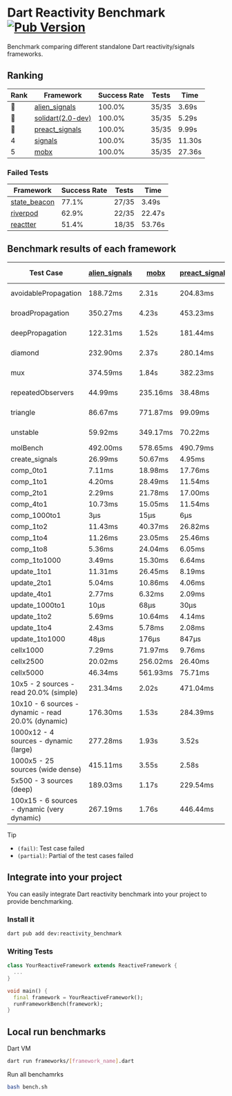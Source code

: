 # Dart Reactivity Benchmark [![Pub Version](https://img.shields.io/pub/v/reactivity_benchmark)](https://pub.dev/packages/reactivity_benchmark)

Benchmark comparing different standalone Dart reactivity/signals frameworks.

## Ranking

<!-- ranking start -->
| Rank | Framework | Success Rate | Tests | Time |
|------|-----------|--------------|-------|------|
| 🥇 | [alien_signals](https://github.com/medz/alien-signals-dart) | 100.0% | 35/35 | 3.69s |
| 🥈 | [solidart(2.0-dev)](https://github.com/nank1ro/solidart/tree/dev) | 100.0% | 35/35 | 5.29s |
| 🥉 | [preact_signals](https://pub.dev/packages/preact_signals) | 100.0% | 35/35 | 9.99s |
| 4 | [signals](https://github.com/rodydavis/signals.dart) | 100.0% | 35/35 | 11.30s |
| 5 | [mobx](https://github.com/mobxjs/mobx.dart) | 100.0% | 35/35 | 27.36s |

<!-- ranking end -->

### **Failed Tests**

<!-- fail start -->
| Framework | Success Rate | Tests | Time |
|-----------|--------------|-------|------|
| [state_beacon](https://github.com/jinyus/dart_beacon) | 77.1% | 27/35 | 3.49s |
| [riverpod](https://github.com/rrousselGit/riverpod) | 62.9% | 22/35 | 22.47s |
| [reactter](https://github.com/2devs-team/reactter) | 51.4% | 18/35 | 53.76s |

<!-- fail end -->

## Benchmark results of each framework

<!-- test-case start -->
| Test Case | [alien_signals](https://github.com/medz/alien-signals-dart) | [mobx](https://github.com/mobxjs/mobx.dart) | [preact_signals](https://pub.dev/packages/preact_signals) | [reactter](https://github.com/2devs-team/reactter) | [riverpod](https://github.com/rrousselGit/riverpod) | [signals](https://github.com/rodydavis/signals.dart) | [solidart(2.0-dev)](https://github.com/nank1ro/solidart/tree/dev) | [state_beacon](https://github.com/jinyus/dart_beacon) |
|---|---|---|---|---|---|---|---|---|
| avoidablePropagation | 188.72ms | 2.31s | 204.83ms | 1.25s | 1.40s | 210.95ms | 271.98ms | 157.37ms (fail) |
| broadPropagation | 350.27ms | 4.23s | 453.23ms | 4.99s | 82.09ms (fail) | 458.58ms | 508.12ms | 6.01ms (fail) |
| deepPropagation | 122.31ms | 1.52s | 181.44ms | 4.00s | 1.93s (fail) | 171.63ms | 163.19ms | 146.29ms (fail) |
| diamond | 232.90ms | 2.37s | 280.14ms | 14.03s (fail) | 2.64s (fail) | 302.78ms | 351.13ms | 190.52ms (fail) |
| mux | 374.59ms | 1.84s | 382.23ms | 1.02s | 563.30ms (fail) | 399.10ms | 441.73ms | 188.86ms (fail) |
| repeatedObservers | 44.99ms | 235.16ms | 38.48ms | 9.74s | 384.09ms (fail) | 45.97ms | 78.01ms | 52.24ms (fail) |
| triangle | 86.67ms | 771.87ms | 99.09ms | 4.52s | 917.73ms (fail) | 101.57ms | 117.61ms | 77.86ms (fail) |
| unstable | 59.92ms | 349.17ms | 70.22ms | 7.64s | 601.02ms (fail) | 74.24ms | 94.54ms | 337.18ms (fail) |
| molBench | 492.00ms | 578.65ms | 490.79ms | 5.90s | 11.86ms | 485.47ms | 493.67ms | 1.10ms |
| create_signals | 26.99ms | 50.67ms | 4.95ms | 13.34ms | 23.44ms | 26.24ms | 73.39ms | 57.89ms |
| comp_0to1 | 7.11ms | 18.98ms | 17.76ms | 13.68ms | 13.64ms | 12.34ms | 29.31ms | 52.01ms |
| comp_1to1 | 4.20ms | 28.49ms | 11.54ms | 99.56ms | 21.18ms | 27.92ms | 54.72ms | 52.76ms |
| comp_2to1 | 2.29ms | 21.78ms | 17.00ms | 72.37ms | 28.18ms | 11.43ms | 28.16ms | 36.70ms |
| comp_4to1 | 10.73ms | 15.05ms | 11.54ms | 85.23ms | 6.96ms | 1.98ms | 18.82ms | 16.22ms |
| comp_1000to1 | 3μs | 15μs | 6μs | 59.32ms | 3μs | 9μs | 19μs | 42μs |
| comp_1to2 | 11.43ms | 40.37ms | 26.82ms | 66.89ms | 11.32ms | 13.66ms | 34.09ms | 45.33ms |
| comp_1to4 | 11.26ms | 23.05ms | 25.46ms | 99.18ms | 19.42ms | 17.82ms | 17.41ms | 44.04ms |
| comp_1to8 | 5.36ms | 24.04ms | 6.05ms | 116.37ms | 4.85ms | 6.78ms | 23.24ms | 44.10ms |
| comp_1to1000 | 3.49ms | 15.30ms | 6.64ms | 47.90ms | 4.31ms | 4.45ms | 16.44ms | 38.03ms |
| update_1to1 | 11.31ms | 26.45ms | 8.19ms | N/A | 84.83ms | 9.14ms | 16.16ms | 5.73ms |
| update_2to1 | 5.04ms | 10.86ms | 4.06ms | N/A | 43.59ms | 4.61ms | 7.92ms | 2.92ms |
| update_4to1 | 2.77ms | 6.32ms | 2.09ms | N/A | 20.09ms | 2.32ms | 4.04ms | 1.49ms |
| update_1000to1 | 10μs | 68μs | 30μs | N/A | 174μs | 23μs | 90μs | 15μs |
| update_1to2 | 5.69ms | 10.64ms | 4.14ms | N/A | 42.66ms | 4.92ms | 7.94ms | 3.03ms |
| update_1to4 | 2.43ms | 5.78ms | 2.08ms | N/A | 20.30ms | 2.31ms | 4.01ms | 1.50ms |
| update_1to1000 | 48μs | 176μs | 847μs | N/A | 95μs | 44μs | 159μs | 372μs |
| cellx1000 | 7.29ms | 71.97ms | 9.76ms | N/A | N/A | 9.71ms | 11.75ms | 5.33ms |
| cellx2500 | 20.02ms | 256.02ms | 26.40ms | N/A | N/A | 34.17ms | 32.02ms | 26.58ms |
| cellx5000 | 46.34ms | 561.93ms | 75.71ms | N/A | N/A | 67.93ms | 84.47ms | 76.39ms |
| 10x5 - 2 sources - read 20.0% (simple) | 231.34ms | 2.02s | 471.04ms | N/A | 2.21s | 505.35ms | 353.05ms | 268.66ms |
| 10x10 - 6 sources - dynamic - read 20.0% (dynamic) | 176.30ms | 1.53s | 284.39ms | N/A | 1.52s (partial) | 277.05ms | 249.13ms | 222.62ms |
| 1000x12 - 4 sources - dynamic (large) | 277.28ms | 1.93s | 3.52s | N/A | 2.62s (partial) | 3.74s | 469.81ms | 353.41ms |
| 1000x5 - 25 sources (wide dense) | 415.11ms | 3.55s | 2.58s | N/A | 4.05s | 3.56s | 592.70ms | 509.30ms |
| 5x500 - 3 sources (deep) | 189.03ms | 1.17s | 229.54ms | N/A | 1.35s | 229.66ms | 259.82ms | 204.71ms |
| 100x15 - 6 sources - dynamic (very dynamic) | 267.19ms | 1.76s | 446.44ms | N/A | 1.84s (partial) | 485.85ms | 386.19ms | 259.25ms |

<!-- test-case end -->

> [!TIP]
> - `(fail)`: Test case failed
> - `(partial)`: Partial of the test cases failed

## Integrate into your project

You can easily integrate Dart reactivity benchmark into your project to provide benchmarking.

### Install it

```bash
dart pub add dev:reactivity_benchmark
```

### Writing Tests

```dart
class YourReactiveFramework extends ReactiveFramework {
  ...
}

void main() {
  final framework = YourReactiveFramework();
  runFrameworkBench(framework);
}
```

## Local run benchmarks

Dart VM
```bash
dart run frameworks/[framework_name].dart
```

Run all benchamrks
```bash
bash bench.sh
```
